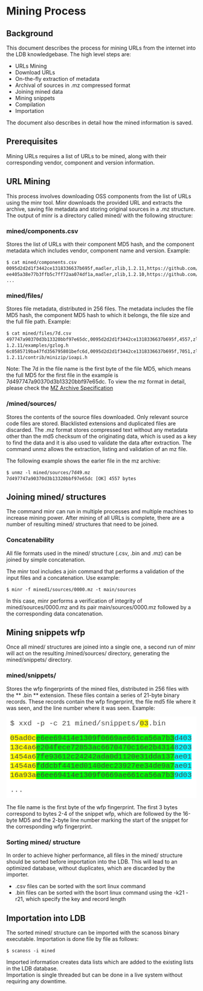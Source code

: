 # Mining Process 

## Background 

This document describes the process for mining URLs from the internet into the LDB knowledgebase. The high level steps are: 

* URLs Mining 
* Download URLs 
* On-the-fly extraction of metadata 
* Archival of sources in .mz compressed format 
* Joining mined data 
* Mining snippets 
* Compilation 
* Importation 

The document also describes in detail how the mined information is saved.

## Prerequisites

Mining URLs requires a list of URLs to be mined, along with their corresponding vendor, component and version information.

## URL Mining 

This process involves downloading OSS components from the list of URLs using the minr tool. Minr downloads the provided URL and extracts the archive, saving file metadata and storing original sources in a .mz structure. The output of minr is a directory called mined/ with the following structure: 

### mined/components.csv 

Stores the list of URLs with their component MD5 hash, and the component metadata which includes vendor, component name and version. Example: 

```
$ cat mined/components.csv
0095d2d2d1f3442ce1318336637b695f,madler,zlib,1.2.11,https://github.com/madler/zlib/archive/v1.2.11.tar.gz
ee405a38e77b3ffb5c7ff72aa074df1a,madler,zlib,1.2.10,https://github.com/madler/zlib/archive/v1.2.10.tar.gz
...
```

### mined/files/ 

Stores file metadata, distributed in 256 files. The metadata includes the file MD5 hash, the component MD5 hash to which it belongs, the file size and the full file path. Example: 

```
$ cat mined/files/7d.csv 
497747a90370d3b13320bbf97e65dc,0095d2d2d1f3442ce1318336637b695f,4557,zlib-1.2.11/examples/gzlog.h
6c0585719ba47fd356795801befc6d,0095d2d2d1f3442ce1318336637b695f,7051,zlib-1.2.11/contrib/minizip/ioapi.h
```

Note: The 7d in the file name is the first byte of the file MD5, which means the full MD5 for the first file in the example is 7d497747a90370d3b13320bbf97e65dc. To view the mz format in detail, please check the [MZ Archive Specification](MZ.md)

### /mined/sources/ 

Stores the contents of the source files downloaded. Only relevant source code files are stored. Blacklisted extensions and duplicated files are discarded. The .mz format stores compressed text without any metadata other than the md5 checksum of the originating data, which is used as a key to find the data and it is also used to validate the data after extraction. The command unmz allows the extraction, listing and validation of an mz file. 

The following example shows the earler file in the mz archive: 

```
$ unmz -l mined/sources/7d49.mz 
7d497747a90370d3b13320bbf97e65dc [OK] 4557 bytes
```

## Joining mined/ structures 

The command minr can run in multiple processes and multiple machines to increase mining power. After mining of all URLs is complete, there are a number of resulting mined/ structures that need to be joined. 

### Concatenability 

All file formats used in the mined/ structure (.csv, .bin and .mz) can be joined by simple concatenation. 

The minr tool includes a join command that performs a validation of the input files and a concatenation. Use example: 

```
$ minr -f mined1/sources/0000.mz -t main/sources 
```

In this case, minr performs a verification of integrity of mined/sources/0000.mz and its pair main/sources/0000.mz followed by a the corresponding data concatenation. 

## Mining snippets wfp 

Once all mined/ structures are joined into a single one, a second run of minr will act on the resulting /mined/sources/ directory, generating the mined/snippets/ directory. 

### mined/snippets/ 

Stores the wfp fingerprints of the mined files, distributed in 256 files with the ** .bin ** extension. These files contain a series of 21-byte binary records. These records contain the wfp fingerprint, the file md5 file where it was seen, and the line number where it was seen. Example: 

<img src="images/bin.png" />

The file name is the first byte of the wfp fingerprint. The first 3 bytes correspond to bytes 2-4 of the snippet wfp, which are followed by the 16-byte MD5 and the 2-byte line number marking the start of the snippet for the corresponding wfp fingerprint. 

### Sorting mined/ structure 

In order to achieve higher performance, all files in the mined/ structure should be sorted before importation into the LDB. This will lead to an optimized database, without duplicates, which are discarded by the importer. 

* .csv files can be sorted with the sort linux command 
* .bin files can be sorted with the bsort linux command using the -k21 -r21, which specify the key and record length 

## Importation into LDB 

The sorted mined/ structure can be imported with the scanoss binary executable. Importation is done file by file as follows: 

```
$ scanoss -i mined
```

Imported information creates data lists which are added to the existing lists in the LDB database.  
Importation is single threaded but can be done in a live system without requiring any downtime. 
